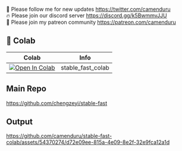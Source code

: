 🐣 Please follow me for new updates https://twitter.com/camenduru <br />
🔥 Please join our discord server https://discord.gg/k5BwmmvJJU <br />
🥳 Please join my patreon community https://patreon.com/camenduru <br />

## 🦒 Colab

| Colab | Info
| --- | --- |
[![Open In Colab](https://colab.research.google.com/assets/colab-badge.svg)](https://colab.research.google.com/github/camenduru/stable-fast-colab/blob/main/stable_fast_colab.ipynb) | stable_fast_colab

## Main Repo
https://github.com/chengzeyi/stable-fast

## Output

https://github.com/camenduru/stable-fast-colab/assets/54370274/d72e09ee-815a-4e09-8e2f-32e9fca12a1d

